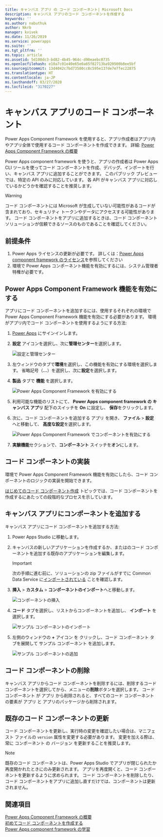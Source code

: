 ```yaml
---
title: キャンバス アプリ の コード コンポーネント| Microsoft Docs
description: キャンバス アプリのコード コンポーネントを作成する
keywords: ''
ms.author: nabuthuk
author: Nkrb
manager: kvivek
ms.date: 11/26/2019
ms.service: powerapps
ms.suite: ''
ms.tgt_pltfrm: ''
ms.topic: article
ms.assetid: 5d100dc3-bd82-4b45-964c-d90eaebc0735
ms.openlocfilehash: e10a7c01e40e65e0a65f82713ba920500b8ee5bf
ms.sourcegitcommit: 13d4042c7bd73580cc8c595e137de7e7fec22875
ms.translationtype: HT
ms.contentlocale: ja-JP
ms.lasthandoff: 03/27/2020
ms.locfileid: "3170227"
---
```

# <a name="code-components-for-canvas-apps"></a>キャンバス アプリのコード コンポーネント

Power Apps Component Framework を使用すると、アプリ作成者はアプリ内やアプリ全体で使用するコード コンポーネントを作成できます。 詳細: [Power Apps Component Framework の概要](overview.md) 

Power Apps  component framework を使うと、アプリの作成者は Power Apps CLI ツールを使ってコード コンポーネントを作成、デバッグ、インポートを行い、キャンバス アプリに追加することができます。 このパブリック プレビューでは、特定の API のみに対応しています。 各 API がキャンバス アプリに対応しているかどうかを確認することを推奨します。 

> [!WARNING]
> コード コンポーネントには Microsoft が生成していない可能性があるコードが含まれており、セキュリティ トークンやデータにアクセスする可能性があります。 コード コンポーネントをアプリに追加するときは、コード コンポーネント ソリューションが信頼できるソースのものであることを確認してください。

## <a name="prerequisites"></a>前提条件

1. Power Apps ライセンスの更新が必要です。 詳しくは：[Power Apps component framework のライセンス](overview.md#licensing)を参照してください
2. 環境で Power Apps コンポーネント機能を有効にするには、システム管理者特権が必要です。

## <a name="enable-power-apps-component-framework-feature"></a>Power Apps Component Framework 機能を有効にする

アプリにコード コンポーネントを追加するには、使用するそれぞれの環境で Power Apps Component Framework 機能を有効にする必要があります。 環境がアプリ内でコード コンポーネントを使用するようにする方法:

1. [Power Apps](https://powerapps.microsoft.com/) にサインインします。

2. **設定** アイコンを選択し、次に**管理センター**を選択します。
    
    ![設定と管理センター](media/select-admin-center-from-settings.png "設定と管理センター") 

3. 左ウィンドウのタブで**環境**を選択し、この機能を有効にする環境を選択します。 省略記号（**...**）を選択し、次に**設定**を選択します。

4. **製品** タブで **機能** を選択します。

   ![Power Apps Component Framework を有効にする](media/enable-pcf-feature.png "Power Apps Component Framework を有効にする")

5. 利用可能な機能のリストにて、 **Power Apps component framework の キャンバス アプリ** 配下のスイッチを **On** に設定し、 **保存**をクリックします。

6. 次に、コード コンポーネントを追加する アプリ を開き、 **ファイル** > **設定** へと移動して、 **高度な設定**を選択します。

   ![Power Apps Component Framework でコンポーネントを有効にする](media/enable-components-for-pcf.png "Power Apps Component Framework のコンポーネントを有効にする")
   
7. **実験機能**セクションで、**コンポーネント** スイッチを**オン**にします。

## <a name="implementing-code-components"></a>コード コンポーネントの実装

環境で Power Apps Component Framework 機能を有効にしたら、コード コンポーネントのロジックの実装を開始できます。

 [はじめてのコード コンポーネント作成](implementing-controls-using-typescript.md) トピックでは、コード コンポーネントを作成するにあたっての段階的なプロセスを示しています。

## <a name="add-components-to-a-canvas-app"></a>キャンバス アプリにコンポーネントを追加する

キャンバス アプリにコード コンポーネントを追加する方法:

1. Power Apps Studio に移動します。
2. キャンバスの新しいアプリケーションを作成するか、またはのコード コンポーネントを追加する既存のアプリケーションを編集します。

   > [!IMPORTANT]
   > 次の手順に進む前に、ソリューションの zip ファイルがすでに Common Data Service に[インポートされている](https://docs.microsoft.com/powerapps/maker/common-data-service/import-update-export-solutions) ことを確認します。

3. **挿入** > **カスタム** > **コンポーネントのインポート**へと移動します。 
 
    ![コンポーネントの挿入](media/insert-components-import.png "コンポーネントの挿入")

4. **コード** タブを選択し、リストからコンポーネントを追加し、 **インポート** を選択します。 

    ![サンプル コンポーネントのインポート](media/import-component-add-sample-component.png "サンプル コンポーネントのインポート")

5. 左側のウィンドウの **+** アイコン を クリックし、コード コンポーネント タブを展開して サンプル コンポーネント を追加します。

   ![サンプル コンポーネントの追加](media/add-sample-component-from-list.png "サンプル コンポーネントの追加")

## <a name="delete-a-code-component"></a>コード コンポーネントの削除 

キャンバス アプリからコード コンポーネントを削除するには、削除するコード コンポーネントを選択してから、メニューの**削除**ボタンを選択します。 コード コンポーネント が アプリ から削除されると、すべてのコード コンポーネント の要素が アプリ と アプリのパッケージから削除されます。

## <a name="update-existing-code-components"></a>既存のコード コンポーネントの更新

コード コンポーネントを更新し、実行時の変更を確認したい場合は、マニフェスト ファイルの `version` 属性を変更する必要があります。 変更を加える際は、常に コンポーネント の バージョン を更新することを推奨します。

> [!NOTE]
> 既存のコード コンポーネントは、Power Apps Studio でアプリが閉じられたか再度開かれたときにのみ更新されます。 アプリを再度開くと、コード コンポーネントを更新するように求められます。 コード コンポーネントを削除したり、コード コンポーネントをアプリに追加し直すだけでは、コンポーネントは更新されません。

## <a name="see-also"></a>関連項目

[Power Apps Component Framework の概要](overview.md)<br/>
[初めてコード コンポーネントを作成する](implementing-controls-using-typescript.md)<br/>
[Power Apps component framework の学習](https://docs.microsoft.com/learn/paths/use-power-apps-component-framework)
